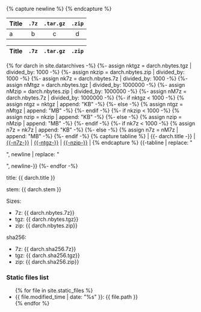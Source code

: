 ---
---

{% capture newline %}
{% endcapture %}

| Title | `.7z` | `.tar.gz` | `.zip` |
|:---|:---:|:---:|:---:|
|a|b|c|d|



| Title | `.7z` | `.tar.gz` | `.zip` |
|:---|:---:|:---:|:---:|
{% for darch in site.datarchives -%}
    {%- assign nktgz = darch.nbytes.tgz | divided_by: 1000 -%}
    {%- assign nkzip = darch.nbytes.zip | divided_by: 1000 -%}
    {%- assign nk7z = darch.nbytes.7z | divided_by: 1000 -%}
    {%- assign nMtgz = darch.nbytes.tgz | divided_by: 1000000 -%}
    {%- assign nMzip = darch.nbytes.zip | divided_by: 1000000 -%}
    {%- assign nM7z = darch.nbytes.7z | divided_by: 1000000 -%}
    {%- if nktgz < 1000 -%}
        {% assign ntgz = nktgz | append: "KB" -%}
    {%- else -%}
        {% assign ntgz = nMtgz | append: "MB" -%}
    {%- endif -%}
    {%- if nkzip < 1000 -%}
        {% assign nzip = nkzip | append: "KB" -%}
    {%- else -%}
        {% assign nzip = nMzip | append: "MB" -%}
    {%- endif -%}
    {%- if nk7z < 1000 -%}
        {% assign n7z = nk7z | append: "KB" -%}
    {%- else -%}
        {% assign n7z = nM7z | append: "MB" -%}
    {%- endif -%}
    {% capture tabline %}
| {{- darch.title -}} | [{{-n7z-}}]({{-darch.stem-}}.7z) | [{{-ntgz-}}]({{-darch.stem-}}.tar.gz) | [{{-nzip-}}]({{-darch.stem-}}.zip) |
    {% endcapture %}
{{-tabline | replace: "<p>", newline | replace: "</p>", newline-}}
{%- endfor -%}

<p>title: {{ darch.title }}</p>
<p>stem: {{ darch.stem }}</p>
<p>Sizes:</p>
<ul>
<li>7z: {{ darch.nbytes.7z}}</li>
<li>tgz: {{ darch.nbytes.tgz}}</li>
<li>zip: {{ darch.nbytes.zip}}</li>
</ul>
<p>sha256:</p>
<ul>
<li>7z: {{ darch.sha256.7z}}</li>
<li>tgz: {{ darch.sha256.tgz}}</li>
<li>zip: {{ darch.sha256.zip}}</li>
</ul>

### Static files list
<ul>
{% for file in site.static_files %}
<li>{{ file.modified_time | date: "%s" }}: {{ file.path }}</li>
{% endfor %}
</ul>

